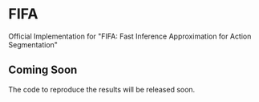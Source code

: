 # FIFA
Official Implementation for "FIFA: Fast Inference Approximation for Action Segmentation"

## Coming Soon

The code to reproduce the results will be released soon.

